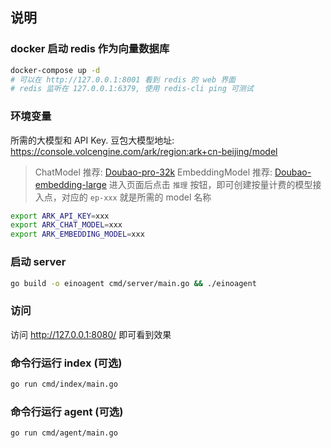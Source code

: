 ## 说明

### docker 启动 redis 作为向量数据库

```bash
docker-compose up -d
# 可以在 http://127.0.0.1:8001 看到 redis 的 web 界面
# redis 监听在 127.0.0.1:6379, 使用 redis-cli ping 可测试
```

### 环境变量

所需的大模型和 API Key.
豆包大模型地址: https://console.volcengine.com/ark/region:ark+cn-beijing/model
> ChatModel 推荐: [Doubao-pro-32k](https://console.volcengine.com/ark/region:ark+cn-beijing/model/detail?Id=doubao-pro-32k)
> EmbeddingModel 推荐: [Doubao-embedding-large](https://console.volcengine.com/ark/region:ark+cn-beijing/model/detail?Id=doubao-embedding-large)
> 进入页面后点击 `推理` 按钮，即可创建按量计费的模型接入点，对应的 `ep-xxx` 就是所需的 model 名称

```bash
export ARK_API_KEY=xxx
export ARK_CHAT_MODEL=xxx
export ARK_EMBEDDING_MODEL=xxx
```

### 启动 server

```bash
go build -o einoagent cmd/server/main.go && ./einoagent
```

### 访问

访问 http://127.0.0.1:8080/ 即可看到效果

### 命令行运行 index (可选)

```bash
go run cmd/index/main.go
```

### 命令行运行 agent (可选)

```bash
go run cmd/agent/main.go
```
